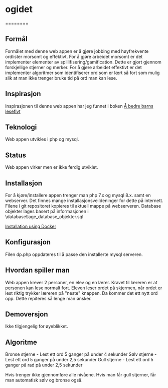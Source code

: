 # ogidet
========

Formål
------
Formålet med denne web appen er å gjøre jobbing med høyfrekvente ordlister morsomt og effektivt.
For å gjøre arbeidet morsomt er det implementer elementer av spillifisering/gamification. Dette er gjort gjennom forskjellige stjerner og merker.
For å gjøre arbeidet effektivt er det implementer algoritmer som identifiserer ord som er lært så fort som mulig slik at man ikke trenger bruke tid på ord man kan lese.

Inspirasjon
-----------
Inspirasjonen til denne web appen har jeg funnet i boken [Å bedre barns leseflyt](https://www.ark.no/boker/Jan-Erik-Klinkenberg-A-bedre-barns-leseflyt-9788203312168)



Teknologi
---------
Web appen utvikles i php og mysql.

Status
------
Web appen virker men er ikke ferdig utviklet. 


Installasjon
------------
For å kjøre/installere appen trenger man php 7.x og mysql 8.x. samt en webserver. Det finnes mange installasjonsveildeninger for dette på internett.
Filene i git repositoret kopieres til aktuell mappe på webserveren.
Database objekter lages basert på informasjonen i \database\lage_database_objekter.sql

[Installation using Docker](./README-installation.md)


Konfigurasjon 
-------------
Filen dp.php oppdateres til å passe den installerte mysql serveren.


Hvordan spiller man
-------------------
Web appen krever 2 personer, en elev og en lærer. Kravet til læreren er at personen kan lese normalt fort.
Eleven leser ordet på skjermen, når ordet er lest riktig trykker læreren på "neste" knappen. Da kommer det ett nytt ord opp. Dette repiteres så lenge man ønsker.


Demoversjon
-----------
Ikke tilgjengelig for øyeblikket.

Algoritme
---------
Bronse stjerne - Lest ett ord 5 ganger på under 4 sekunder
Sølv stjerne - Lest ett ord 5 ganger på under 2,5 sekunder
Gull stjerne - Lest ett ord 5 ganger på rad på under 2,5 sekunder

Hvis trenger ikke gjennomføre alle nivåene. Hvis man får gull stjerner, får man automatisk sølv og bronse også.
